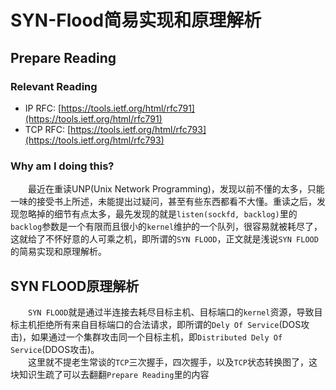 SYN-Flood简易实现和原理解析
===========================

## Prepare Reading
### Relevant Reading
 - IP RFC: [https://tools.ietf.org/html/rfc791](https://tools.ietf.org/html/rfc791)
 - TCP RFC: [https://tools.ietf.org/html/rfc793](https://tools.ietf.org/html/rfc793)

### Why am I doing this?

&emsp;&emsp;最近在重读UNP(Unix Network Programming)，发现以前不懂的太多，只能一味的接受书上所述，未能提出过疑问，甚至有些东西都看不大懂。重读之后，发现忽略掉的细节有点太多，最先发现的就是`listen(sockfd, backlog)`里的`backlog`参数是一个有限而且很小的`kernel`维护的一个队列，很容易就被耗尽了，这就给了不怀好意的人可乘之机，即所谓的`SYN FLOOD`，正文就是浅说`SYN FLOOD`的简易实现和原理解析。<br>

## SYN FLOOD原理解析
&emsp;&emsp;`SYN FLOOD`就是通过半连接去耗尽目标主机、目标端口的`kernel`资源，导致目标主机拒绝所有来自目标端口的合法请求，即所谓的`Dely Of Service`(DOS攻击)，如果通过一个集群攻击同一个目标主机，即`Distributed Dely Of Service`(DDOS攻击)。<br>
&emsp;&emsp;这里就不提老生常谈的`TCP`三次握手，四次握手，以及`TCP`状态转换图了，这块知识生疏了可以去翻翻`Prepare Reading`里的内容
